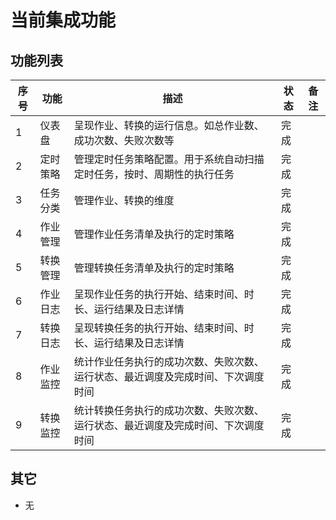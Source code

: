 # 当前集成功能



## 功能列表

| 序号 | **功能** | **描述**                                                     | 状态 | 备注 |
| ---- | -------- | ------------------------------------------------------------ | ---- | ---- |
| 1    | 仪表盘   | 呈现作业、转换的运行信息。如总作业数、成功次数、失败次数等   | 完成 |      |
| 2    | 定时策略 | 管理定时任务策略配置。用于系统自动扫描定时任务，按时、周期性的执行任务 | 完成 |      |
| 3    | 任务分类 | 管理作业、转换的维度                                         | 完成 |      |
| 4    | 作业管理 | 管理作业任务清单及执行的定时策略                             | 完成 |      |
| 5    | 转换管理 | 管理转换任务清单及执行的定时策略                             | 完成 |      |
| 6    | 作业日志 | 呈现作业任务的执行开始、结束时间、时长、运行结果及日志详情   | 完成 |      |
| 7    | 转换日志 | 呈现转换任务的执行开始、结束时间、时长、运行结果及日志详情   | 完成 |      |
| 8    | 作业监控 | 统计作业任务执行的成功次数、失败次数、运行状态、最近调度及完成时间、下次调度时间 | 完成 |      |
| 9    | 转换监控 | 统计转换任务执行的成功次数、失败次数、运行状态、最近调度及完成时间、下次调度时间 | 完成 |      |

## 其它

- 无